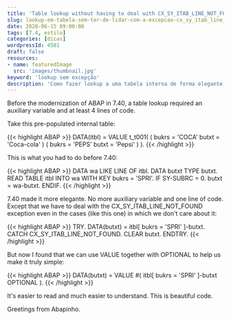 ```yaml
---
title: 'Table lookup without having to deal with CX_SY_ITAB_LINE_NOT_FOUND'
slug: lookup-em-tabela-sem-ter-de-lidar-com-a-excepcao-cx_sy_itab_line_not_found
date: 2020-06-15 09:00:08
tags: [7.4, estilo]
categories: [dicas]
wordpressId: 4501
draft: false
resources:
- name: featuredImage
  src: 'images/thumbnail.jpg'
keyword: 'lookup sem excepção'
description: 'Como fazer lookup a uma tabela interna de forma elegante, numa única linha, e sem ter de tratar a excepção CX_SY_ITAB_LINE_NOT_FOUND.'
---
```

Before the modernization of ABAP in 7.40, a table lookup required an auxiliary variable and at least 4 lines of code.

<!--more-->

Take this pre-populated internal table:

{{< highlight ABAP >}}
DATA(itbl) = VALUE t_t001( ( bukrs = 'COCA' butxt = 'Coca-cola' )
                           ( bukrs = 'PEPS' butxt = 'Pepsi' ) ).
{{< /highlight >}}

This is what you had to do before 7.40:

{{< highlight ABAP >}}
DATA wa LIKE LINE OF itbl.
DATA butxt TYPE butxt.
READ TABLE itbl INTO wa WITH KEY bukrs = 'SPRI'.
IF SY-SUBRC = 0.
  butxt = wa-butxt.
ENDIF.
{{< /highlight >}}

7.40 made it more elegante. No more auxiliary variable and one line of code. Except that we have to deal with the CX_SY_ITAB_LINE_NOT_FOUND exception even in the cases (like this one) in which we don't care about it:

{{< highlight ABAP >}}
TRY.
    DATA(butxt) = itbl[ bukrs = 'SPRI' ]-butxt.
  CATCH CX_SY_ITAB_LINE_NOT_FOUND.
    CLEAR butxt.
ENDTRY.
{{< /highlight >}}

But now I found that we can use VALUE together with OPTIONAL to help us make it truly simple:

{{< highlight ABAP >}}
DATA(butxt) = VALUE #( itbl[ bukrs = 'SPRI' ]-butxt OPTIONAL ).
{{< /highlight >}}

It's easier to read and much easier to understand. This is beautiful code.

Greetings from Abapinho.
